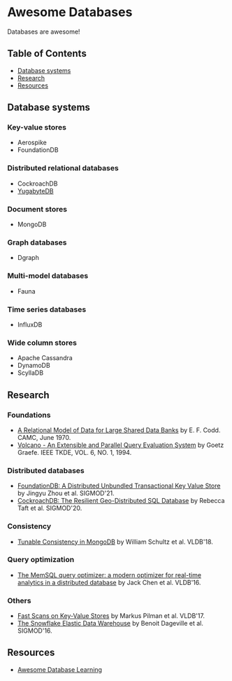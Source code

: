 # Awesome Databases

Databases are awesome!

## Table of Contents

* [Database systems](#database-systems)
* [Research](#research)
* [Resources](#resources)

## Database systems

### Key-value stores

* Aerospike
* FoundationDB

### Distributed relational databases

* CockroachDB
* [YugabyteDB](https://www.yugabyte.com)

### Document stores

* MongoDB

### Graph databases

* Dgraph

### Multi-model databases

* Fauna

### Time series databases

* InfluxDB

### Wide column stores

* Apache Cassandra
* DynamoDB
* ScyllaDB

## Research

### Foundations

* [A Relational Model of Data for Large Shared Data Banks](https://www.seas.upenn.edu/~zives/03f/cis550/codd.pdf) by E. F. Codd. CAMC, June 1970.
* [Volcano - An Extensible and Parallel Query Evaluation System](https://paperhub.s3.amazonaws.com/dace52a42c07f7f8348b08dc2b186061.pdf) by Goetz Graefe. IEEE TKDE, VOL. 6, NO. 1, 1994.

### Distributed databases

* [FoundationDB: A Distributed Unbundled Transactional Key Value Store](https://www.foundationdb.org/files/fdb-paper.pdf) by Jingyu Zhou et al. SIGMOD'21.
* [CockroachDB: The Resilient Geo-Distributed SQL Database](https://resources.cockroachlabs.com/guides/cockroachdb-the-resilient-geo-distributed-sql-database-sigmod-2020) by Rebecca Taft et al. SIGMOD'20.

### Consistency

* [Tunable Consistency in MongoDB](http://www.vldb.org/pvldb/vol12/p2071-schultz.pdf) by William Schultz et al. VLDB'18.

### Query optimization

* [The MemSQL query optimizer: a modern optimizer for real-time analytics in a distributed database](https://15721.courses.cs.cmu.edu/spring2020/papers/20-optimizer2/chen-vldb2016.pdf) by Jack Chen et al. VLDB'16.

### Others

* [Fast Scans on Key-Value Stores](http://www.vldb.org/pvldb/vol10/p1526-bocksrocker.pdf) by Markus Pilman et al. VLDB'17.
* [The Snowflake Elastic Data Warehouse](https://dl.acm.org/doi/pdf/10.1145/2882903.2903741) by Benoit Dageville et al. SIGMOD'16.

## Resources

* [Awesome Database Learning](https://github.com/pingcap/awesome-database-learning)
